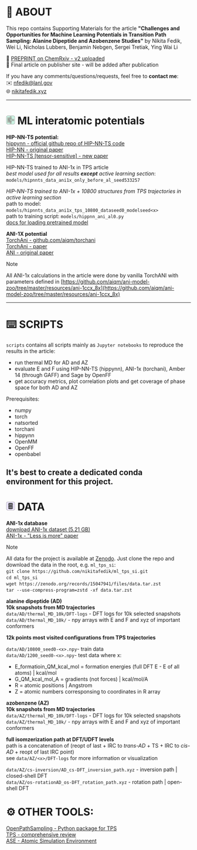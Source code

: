  # 🚀 ABOUT
 
 This repo contains Supporting Materials for the article **"Challenges and Opportunities for Machine Learning Potentials in Transition Path Sampling: Alanine Dipeptide and Azobenzene Studies"** by Nikita Fedik, Wei Li, Nicholas Lubbers, Benjamin Nebgen, Sergei Tretiak, Ying Wai Li   

 📄 [PREPRINT on ChemRxiv - v2 uploaded](https://chemrxiv.org/engage/chemrxiv/article-details/66af06f1c9c6a5c07af610b6)   
 📄 Final article on publisher site - will be added after publication

If you have any comments/questions/requests, feel free to **contact me**:    
✉️ nfedik@lanl.gov    
🌐 [nikitafedik.xyz](https://nikitafedik.xyz)

--- 
# <img src="nn.png" width="24" height="24" alt="Favicon"> ML interatomic potentials
 **HIP-NN-TS potential:**   
[hippynn - official github repo of HIP-NN-TS code](https://github.com/lanl/hippynn)    
[HIP-NN - original paper](https://pubs.aip.org/aip/jcp/article/148/24/241715/960039/Hierarchical-modeling-of-molecular-energies-using)    
[HIP-NN-TS [tensor-sensitive] - new paper](https://pubs.aip.org/aip/jcp/article/158/18/184108/2889493/Lightweight-and-effective-tensor-sensitivity-for)  

HIP-NN-TS trained to ANI-1x in TPS article   
*best model used for all results **except** active learning section*: `models/hipnnts_data_ani1x_only_before_al_seed533257`

*HIP-NN-TS trained to ANI-1x + 10800 structures from TPS trajectories in active learning section*   
path to model: `models/hipnnts_data_ani1x_tps_10800_dataseed0_modelseed<x>`   
path to training script: `models/hippnn_ani_al0.py`    
[docs for loading pretrained model](https://lanl.github.io/hippynn/examples/restarting.html)

**ANI-1X potential**  
[TorchAni - github.com/aiqm/torchani ](https://github.com/aiqm/torchani)  
[TorchAni - paper](https://pubs.acs.org/doi/10.1021/acs.jcim.0c00451)    
[ANI - original paper](https://pubs.rsc.org/en/content/articlelanding/2017/sc/c6sc05720a)  
> [!NOTE] 
> All ANI-1x calculations in the article were done by vanilla TorchANI with parameters defined in [https://github.com/aiqm/ani-model-zoo/tree/master/resources/ani-1ccx_8x](https://github.com/aiqm/ani-model-zoo/tree/master/resources/ani-1ccx_8x)    

---
# ⌨️ SCRIPTS

`scripts` contains all scripts mainly as `Jupyter notebooks` to reproduce the results in the article:
- run thermal MD for AD and AZ
- evaluate E and F using HIP-NN-TS (hippynn), ANI-1x (torchani), Amber 14 (through GAFF) and Sage by OpenFF
- get accuracy metrics, plot correlation plots and get coverage of phase space for both AD and AZ

Prerequisites:
- numpy
- torch
- natsorted
- torchani
- hippynn
- OpenMM
- OpenFF
- openbabel

It's best to create a dedicated conda environment for this project.
---

# <img src="db.png" width="24" height="24" alt="Favicon"> DATA

 **ANI-1x database**   
[download ANI-1x dataset (5.21 GB)](https://springernature.figshare.com/articles/dataset/ANI-1x_Dataset_Release/10047041?file=18112775)   
[ANI-1x - "Less is more" paper](https://pubs.aip.org/aip/jcp/article/148/24/241733/963478/Less-is-more-Sampling-chemical-space-with-active)

> [!NOTE] 
> All data for the project is available at [Zenodo](https://zenodo.org/records/15047941). Just clone the repo and download the data in the root, e.g. `ml_tps_si`:       
> `git clone https://github.com/nikitafedik/ml_tps_si.git`    
> `cd ml_tps_si`    
> `wget https://zenodo.org/records/15047941/files/data.tar.zst`    
> `tar --use-compress-program=zstd -xf data.tar.zst`        


**alanine dipeptide (AD)**   
**10k snapshots from MD trajectories**  
`data/AD/thermal_MD_10k/DFT-logs` - DFT logs for 10k selected snapshots
`data/AD/thermal_MD_10k/` - npy arrays with E and F and xyz of important conformers

**12k points most visited configurations from TPS trajectories**

`data/AD/10800_seed0-<x>.npy`- train data     
`data/AD/1200_seed0-<x>.npy`- test data
where x:   
- E_formatioin_QM_kcal_mol = formation energies (full DFT E - E of all atoms) | kcal/mol
- G_QM_kcal_mol_A = gradients (not forces) | kcal/mol/A
- R = atomic positions | Angstrom
- Z = atomic numbers corresponsing to coordinates in R array

**azobenzene (AZ)**   
**10k snapshots from MD trajectories**  
`data/AZ/thermal_MD_10k/DFT-logs` - DFT logs for 10k selected snapshots
`data/AZ/thermal_MD_10k/` - npy arrays with E and F and xyz of important conformers

**full isomzerization path at DFT/UDFT levels**   
 path is a concatenation of (reopt of last + IRC to *trans-AD* + TS + IRC to *cis-AD* + reopt of last IRC point)     
see `data/AZ/<x>/DFT-logs` for more information or visualization   

 `data/AZ/cs-inversion/AD_cs-DFT_inversion_path.xyz` -  inversion path | closed-shell DFT  
 `data/AZ/os-rotationAD_os-DFT_rotation_path.xyz` - rotation path | open-shell DFT

# ⚙️ OTHER TOOLS:

[OpenPathSampling - Python package for TPS](http://openpathsampling.org/latest/)  
[TPS - comprehensive review](https://www.annualreviews.org/content/journals/10.1146/annurev.physchem.53.082301.113146)       
[ASE - Atomic Simulation Environment](https://wiki.fysik.dtu.dk/ase/)


